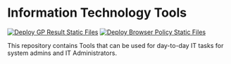 # Information Technology Tools 

[![Deploy GP Result Static Files](https://github.com/omoyolab/it_tools/actions/workflows/deploy_GPResult.yml/badge.svg)](https://github.com/omoyolab/it_tools/actions/workflows/deploy_GPResult.yml)
[![Deploy Browser Policy Static Files](https://github.com/omoyolab/it_tools/actions/workflows/deploy_BrowserPolicy.yml/badge.svg)](https://github.com/omoyolab/it_tools/actions/workflows/deploy_BrowserPolicy.yml)

This repository contains Tools that can be used for day-to-day IT tasks for system admins and IT Administrators.

